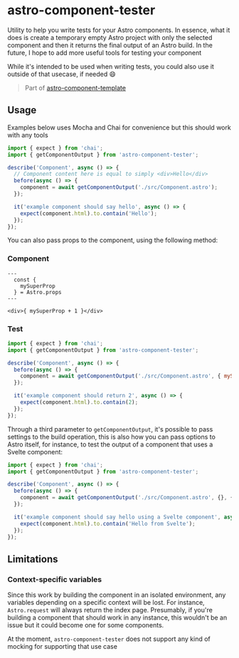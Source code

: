 # astro-component-tester

Utility to help you write tests for your Astro components. In essence, what it does is create a temporary empty Astro project with only the selected component and then it returns the final output of an Astro build. In the future, I hope to add more useful tools for testing your component

While it's intended to be used when writing tests, you could also use it outside of that usecase, if needed 😄

> Part of [astro-component-template](https://github.com/Princesseuh/astro-component-template)

## Usage

Examples below uses Mocha and Chai for convenience but this should work with any tools

```js
import { expect } from 'chai';
import { getComponentOutput } from 'astro-component-tester';

describe('Component', async () => {
  // Component content here is equal to simply <div>Hello</div>
  before(async () => {
    component = await getComponentOutput('./src/Component.astro');
  });

  it('example component should say hello', async () => {
    expect(component.html).to.contain('Hello');
  });
});
```

You can also pass props to the component, using the following method:

### Component

```astro
---
  const {
    mySuperProp
  } = Astro.props
---

<div>{ mySuperProp + 1 }</div>
```

### Test

```js
import { expect } from 'chai';
import { getComponentOutput } from 'astro-component-tester';

describe('Component', async () => {
  before(async () => {
    component = await getComponentOutput('./src/Component.astro', { mySuperProp: 1 });
  });

  it('example component should return 2', async () => {
    expect(component.html).to.contain(2);
  });
});
```

Through a third parameter to `getComponentOutput`, it's possible to pass settings to the build operation, this is also how you can pass options to Astro itself, for instance, to test the output of a component that uses a Svelte component:

```js
import { expect } from 'chai';
import { getComponentOutput } from 'astro-component-tester';

describe('Component', async () => {
  before(async () => {
    component = await getComponentOutput('./src/Component.astro', {}, { astroOptions: { renderers: ['@astrojs/renderer-svelte'] } });
  });

  it('example component should say hello using a Svelte component', async () => {
    expect(component.html).to.contain('Hello from Svelte');
  });
});
```

## Limitations

### Context-specific variables

Since this work by building the component in an isolated environment, any variables depending on a specific context will be lost. For instance, `Astro.request` will always return the index page. Presumably, if you're building a component that should work in any instance, this wouldn't be an issue but it could become one for some components.

At the moment, `astro-component-tester` does not support any kind of mocking for supporting that use case
